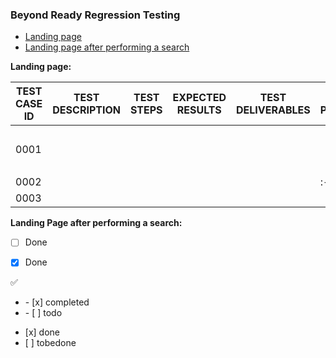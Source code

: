 ### Beyond Ready Regression Testing


- [Landing page](#landing-page-after-performing-a-search)
- [Landing page after performing a search](#landing-page-after-performing-a-search)

**Landing page:**

| TEST CASE ID  | TEST DESCRIPTION | TEST STEPS | EXPECTED RESULTS | TEST DELIVERABLES  | TEST PERFORMED            |
| ------------- | ---------------- | ---------- | ---------------- | -----------------  | --------------            |
|     0001      |                  |            |                  |                    | <ul><li>[x] done</li><li> |
|     0002      |                  |            |                  |                    |      :-: &check;           |
|     0003      |                  |            |                  |                    |                           |

 
**Landing Page after performing a search:**


  
  
  
  
  
  
- [ ] Done
- [x] Done

  
  
:white_check_mark:  
<ul><li>- [x] completed</li><li>- [ ] todo</li></ul>
<ul><li>[x] done</li><li>[ ] tobedone</li></ul>
